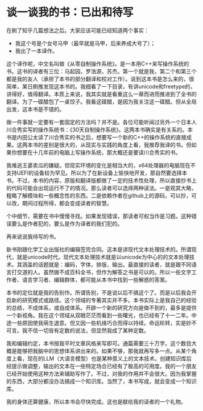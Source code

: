 # 谈一谈我的书：已出和待写

在刷了知乎几篇想法之后。大家应该可能已经知道两个事实：

* 我这个号是个女号马甲（最早就是马甲，后来养成大号了）；
* 我出了一本译作。

这个译作呢，中文名叫做《从零自制操作系统》。是一本用C++来写操作系统的书。这书的译者有三位：马起园，罗浩源，苏杰。第一个就是我，第二个和第三个都是我的友人（承担了本书的部分翻译和校对工作）。说到这本书是怎么来的，很简单，某日刷推发现这本书的。我细看了一下目录，有讲unicode和freetype的，讲得好，值得翻译。本质上来说，我其实就是看重这么一章而进而推进到了全书的翻译。为了一碟醋包了一桌饺子。我看这碟醋，是因为我关注这一碟醋。但从全局出发，这本书是不错的。

做一件事就一定要有一套固定的方法吗？并不是。各位可能听闻过另外一个日本人川合秀实写的操作系统书：《30天自制操作系统》。这两本书确实是有关系的。本书是内田公太读了川合秀实的书之后，想要写一个新的C++的操作系统的直接成果。这两本书的差别是很大的，从现实与实践的角度上看，我推荐我译的书。但如果你想要在十几年前的电脑上写操作系统，那大概还是要读川合秀实的书。

我难逃王婆卖瓜的嫌疑。但现实环境的变化是相当大的，x64处理器的电脑现在不支持UEFI的设备较为罕见。所以为了在新设备上愉快地开发，那自然要选择本书。不过，本书的内容，原版和翻译版都做了一定的技术性处理，所以直接抄书上的代码可能会出现运行不了的情况。那么读者可以选择两种读法。一是观其大略，粗略了解模块和一些概念性的东西。二是依赖作者在github上的源码，可以抄，可以改，期间过程所得，都会变成读者的智慧。

个中细节，需要在书中慢慢寻找。如果发现错误，那读者可权当作是习题。这种错误要么是作者犯的，要么是作为译者的我们犯的。

再来说说我待写的书。

新书刚跟化学工业出版社的编辑签完合同。这本是讲现代文本处理技术的。所谓现代，就是unicode时代。现代文本处理技术就是以unicode为中心的的文本处理技术。其涵盖的话题就是：编码，字体，排版，输出。最直接的读者，就是跟不同语言打交道的人。虽然做不成百科全书，但作为解答之书是可以的。所以一些文字工作者、语言学习者、编辑群体，都可能从本书中找到一些解惑的答案。

本书的定位就是我的告别作。所谓告别，不是说以后不搞这个了。而是以后我会开启新的研究模式或路径。这个领域的专著其实并不多。本书实际上是我自己的经验的总结，不成体系，或自成体系。开辟一个新的研究方向是做不到的，最多是提供一个新视角。我在这个领域从双眼茫茫而看到一些曙光，也已经有了十一二年。中途一些原因使我萌生退意。但又因一些机缘巧合而得以持续。命运轮转，实是妙不可言。我不信一切皆有定数的说法，但显然我成了某种定数。

我和编辑约定，本书按我平时文章风格来写即可。通篇需要三十万字。这个数目大概是能够把我脑中的思想体系讲出来的。如果不够，那我就再写多一点。从某个角度上看，现在的LLM（大语言模型）也是某种意义上的文本技术。创建知识库后经提示做调整，输出的文本在一些特定场合已经有了极高的可用度。我的一个朋友已经开始使用这种方法来辅助写作了。不过，对我的作用并不会很大。因为我掌握的东西，大部分都没办法搞成一个知识库。当然了，本书写成，就会变成一个知识库。

我的身体还算健康，所以本书会尽快完成。这也是献给我的读者的一个礼物。

